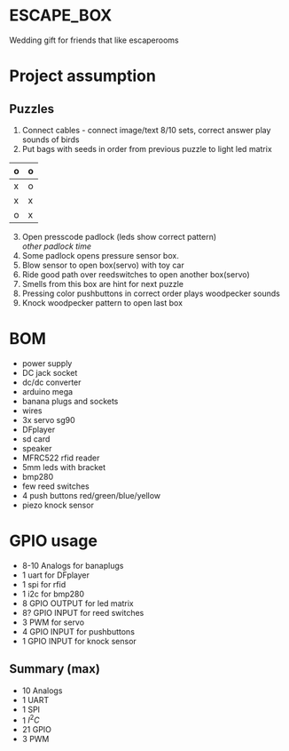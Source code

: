 # ESCAPE_BOX
Wedding gift for friends that like escaperooms

# Project assumption
## Puzzles
1. Connect cables - connect image/text 8/10 sets, correct answer play sounds of birds 
2. Put bags with seeds in order from previous puzzle to light led matrix

| o | o |
|---|---|
| x | o |
| x | x |
| o | x |
3. Open presscode padlock (leds show correct pattern)  
*other padlock time*  
4. Some padlock opens pressure sensor box.
5. Blow sensor to open box(servo) with toy car
6. Ride good path over reedswitches to open another box(servo)
7. Smells from this box are hint for next puzzle
8. Pressing color pushbuttons in correct order plays woodpecker sounds
9. Knock woodpecker pattern to open last box

# BOM
- power supply
- DC jack socket
- dc/dc converter
- arduino mega
- banana plugs and sockets
- wires
- 3x servo sg90
- DFplayer
- sd card
- speaker
- MFRC522 rfid reader
- 5mm leds with bracket
- bmp280
- few reed switches
- 4 push buttons red/green/blue/yellow
- piezo knock sensor
 

# GPIO usage
- 8-10 Analogs for banaplugs
- 1 uart for DFplayer
- 1 spi for rfid
- 1 i2c for bmp280
- 8 GPIO OUTPUT for led matrix
- 8? GPIO INPUT for reed switches
- 3 PWM for servo
- 4 GPIO INPUT for pushbuttons
- 1 GPIO INPUT for knock sensor

## Summary (max)
- 10 Analogs
- 1 UART
- 1 SPI
- 1 $I^2C$
- 21 GPIO
- 3 PWM
